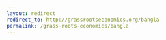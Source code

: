 ```yaml
---
layout: redirect
redirect_to: http://grassrootseconomics.org/bangla
permalink: /grass-roots-economics/bangla
---
```

